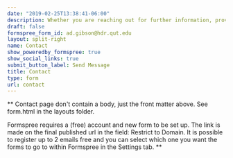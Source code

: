 ```yaml
---
date: "2019-02-25T13:38:41-06:00"
description: Whether you are reaching out for further information, providing feedback or would just like to talk, I'd love to hear from.
draft: false
formspree_form_id: ad.gibson@hdr.qut.edu
layout: split-right
name: Contact
show_poweredby_formspree: true
show_social_links: true
submit_button_label: Send Message
title: Contact
type: form
url: contact
---
```


** Contact page don't contain a body, just the front matter above.
See form.html in the layouts folder.

Formspree requires a (free) account and new form to be set up. The link is made on the final published url in the field: Restrict to Domain. It is possible to register up to 2 emails free and you can select which one you want the forms to go to within Formspree in the Settings tab.
**

